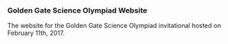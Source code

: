### Golden Gate Science Olympiad Website

The website for the Golden Gate Science Olympiad invitational hosted on February 11th, 2017.
